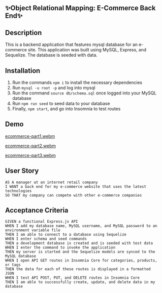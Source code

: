 ## ✨Object Relational Mapping: E-Commerce Back End✨

## Description 
This is a backend application that features mysql database for an e-commerce site. This application was built using MySQL, Express, and Sequelize. The database is seeded with data.

## Installation 
1. Run the commands `npm i` to install the necessary dependencies
2. Run `mysql -u root -p` and log into mysql
3. Run the command `source db/schema.sql` once logged into your MySQL database
4. Run `npm run seed` to seed data to your database
5. Finally, `npm start`, and go into Insomnia to test routes

## Demo

[ecommerce-part1.webm](https://user-images.githubusercontent.com/117967802/219299858-1d8f249d-017c-4222-ada7-40f5c4eedd36.webm)




[ecommerce-part2.webm](https://user-images.githubusercontent.com/117967802/219299877-7afcdf25-8567-4e30-aa02-8061861f819b.webm)





[ecommerce-part3.webm](https://user-images.githubusercontent.com/117967802/219299886-2ff610ae-8505-412d-9d2c-a63da4894c19.webm)





## User Story
```
AS A manager at an internet retail company
I WANT a back end for my e-commerce website that uses the latest technologies
SO THAT my company can compete with other e-commerce companies
```
## Acceptance Criteria
```
GIVEN a functional Express.js API
WHEN I add my database name, MySQL username, and MySQL password to an environment variable file
THEN I am able to connect to a database using Sequelize
WHEN I enter schema and seed commands
THEN a development database is created and is seeded with test data
WHEN I enter the command to invoke the application
THEN my server is started and the Sequelize models are synced to the MySQL database
WHEN I open API GET routes in Insomnia Core for categories, products, or tags
THEN the data for each of these routes is displayed in a formatted JSON
WHEN I test API POST, PUT, and DELETE routes in Insomnia Core
THEN I am able to successfully create, update, and delete data in my database
```
